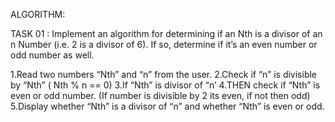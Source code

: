 ALGORITHM:

TASK 01 : Implement an algorithm for determining if an Nth is a divisor of an n Number (i.e. 2 is a divisor of 6).
If so, determine if it’s an even number or odd number as well.


1.Read two numbers “Nth” and “n” from the user.
2.Check if “n” is divisible by “Nth”  ( Nth % n == 0)
3.If “Nth” is divisor of “n’ 
4.THEN check if “Nth” is even or odd number. (If number is divisible by 2 its even, if not then odd)
5.Display whether “Nth” is a divisor of “n” and whether “Nth” is even or odd. 
